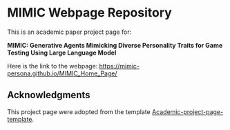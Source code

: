 # MIMIC Webpage Repository
This is an academic paper project page for:

**MIMIC: Generative Agents Mimicking Diverse Personality Traits for Game
Testing Using Large Language Model**

Here is the link to the webpage:
https://mimic-persona.github.io/MIMIC_Home_Page/

## Acknowledgments
This project page were adopted from the template [Academic-project-page-template](https://github.com/eliahuhorwitz/Academic-project-page-template).
